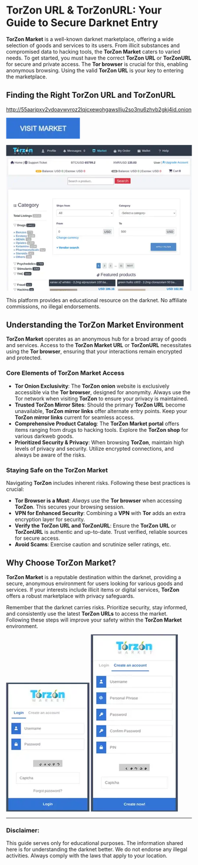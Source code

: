 # TorZon URL & TorZonURL: Your Guide to Secure Darknet Entry

**TorZon Market** is a well-known darknet marketplace, offering a wide selection of goods and services to its users. From illicit substances and compromised data to hacking tools, the **TorZon Market** caters to varied needs. To get started, you must have the correct **TorZon URL** or **TorZonURL** for secure and private access. The **Tor browser** is crucial for this, enabling anonymous browsing. Using the valid **TorZon URL** is your key to entering the marketplace.

## Finding the Right TorZon URL and TorZonURL

http://55aarjpxv2vdoavwvroz2lqjcxewohgawsllju2so3nu6zhvb2gkj4id.onion

[<img src="/upload/widget.webp" width="200">](http://55aarjpxv2vdoavwvroz2lqjcxewohgawsllju2so3nu6zhvb2gkj4id.onion)

<a href="http://55aarjpxv2vdoavwvroz2lqjcxewohgawsllju2so3nu6zhvb2gkj4id.onion"><img src="/upload/theme.webp" alt="TorZon URL" style="max-width: 100%;"></a>

This platform provides an educational resource on the darknet. No affiliate commissions, no illegal endorsements.

## Understanding the TorZon Market Environment

**TorZon Market** operates as an anonymous hub for a broad array of goods and services. Access to the **TorZon Market URL** or **TorZonURL** necessitates using the **Tor browser**, ensuring that your interactions remain encrypted and protected.

### Core Elements of TorZon Market Access

*   **Tor Onion Exclusivity**: The **TorZon onion** website is exclusively accessible via the **Tor browser**, designed for anonymity. Always use the Tor network when visiting **TorZon** to ensure your privacy is maintained.
*   **Trusted TorZon Mirror Sites**: Should the primary **TorZon URL** become unavailable, **TorZon mirror links** offer alternate entry points. Keep your **TorZon mirror links** current for seamless access.
*   **Comprehensive Product Catalog**: The **TorZon Market portal** offers items ranging from drugs to hacking tools. Explore the **TorZon shop** for various darkweb goods.
*   **Prioritized Security & Privacy**: When browsing **TorZon**, maintain high levels of privacy and security. Utilize encrypted connections, and always be aware of the risks.

### Staying Safe on the TorZon Market

Navigating **TorZon** includes inherent risks. Following these best practices is crucial:

*   **Tor Browser is a Must**: *Always* use the **Tor browser** when accessing **TorZon**. This secures your browsing session.
*   **VPN for Enhanced Security**: Combining a **VPN** with **Tor** adds an extra encryption layer for security.
*   **Verify the TorZon URL and TorZonURL**: Ensure the **TorZon URL** or **TorZonURL** is authentic and up-to-date. Trust verified, reliable sources for secure access.
*   **Avoid Scams**: Exercise caution and scrutinize seller ratings, etc.

## Why Choose TorZon Market?

**TorZon Market** is a reputable destination within the darknet, providing a secure, anonymous environment for users looking for various goods and services. If your interests include illicit items or digital services, **TorZon** offers a robust marketplace with privacy safeguards.

Remember that the darknet carries risks. Prioritize security, stay informed, and consistently use the latest **TorZon URLs** to access the market. Following these steps will improve your safety within the **TorZon Market** environment.

<a href="http://55aarjpxv2vdoavwvroz2lqjcxewohgawsllju2so3nu6zhvb2gkj4id.onion"><img src="/upload/dark.webp" alt="TorZon Market Login" style="max-width: 100%;"></a>
<a href="http://55aarjpxv2vdoavwvroz2lqjcxewohgawsllju2so3nu6zhvb2gkj4id.onion"><img src="/upload/quarter.webp" alt="TorZon Market Register" style="max-width: 100%;"></a>

---

### Disclaimer:

This guide serves only for educational purposes. The information shared here is for understanding the darknet better. We do not endorse any illegal activities. Always comply with the laws that apply to your location.
